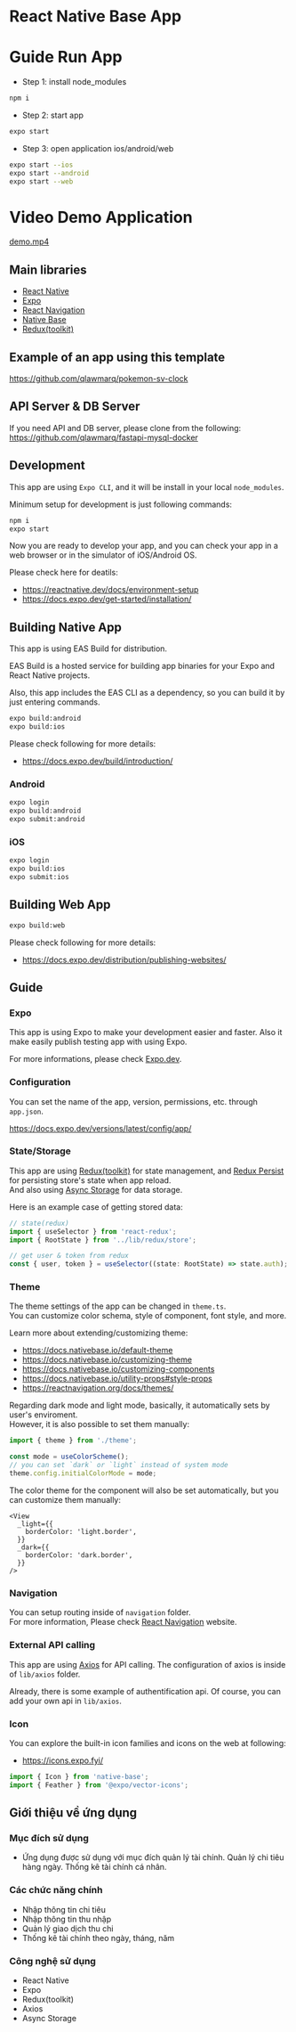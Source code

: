 # React Native Base App

# Guide Run App

- Step 1: install node_modules

```bash
npm i
```

- Step 2: start app

```bash
expo start
```

- Step 3: open application ios/android/web

```bash
expo start --ios
expo start --android
expo start --web
```

# Video Demo Application

[demo.mp4](https://drive.google.com/file/d/1GayzkhuQh-Fku0I8uY7RG28ddp04yBBE/view?usp=sharing)

## Main libraries

- [React Native](https://reactnative.dev/)
- [Expo](https://expo.dev/)
- [React Navigation](https://reactnavigation.org/)
- [Native Base](https://nativebase.io/)
- [Redux(toolkit)](https://redux-toolkit.js.org/)

## Example of an app using this template

https://github.com/qlawmarq/pokemon-sv-clock

## API Server & DB Server

If you need API and DB server, please clone from the following:  
https://github.com/qlawmarq/fastapi-mysql-docker

## Development

This app are using `Expo CLI`, and it will be install in your local `node_modules`.

Minimum setup for development is just following commands:

```bash
npm i
expo start 
```

Now you are ready to develop your app, and you can check your app in a web browser or in the simulator of iOS/Android
OS.

Please check here for deatils:

- https://reactnative.dev/docs/environment-setup
- https://docs.expo.dev/get-started/installation/

## Building Native App

This app is using EAS Build for distribution.

EAS Build is a hosted service for building app binaries for your Expo and React Native projects.

Also, this app includes the EAS CLI as a dependency, so you can build it by just entering commands.

```bash
expo build:android
expo build:ios
```

Please check following for more details:

- https://docs.expo.dev/build/introduction/

### Android

```bash
expo login
expo build:android
expo submit:android
```

### iOS

```bash
expo login
expo build:ios
expo submit:ios
```

## Building Web App

```bash
expo build:web
```

Please check following for more details:

- https://docs.expo.dev/distribution/publishing-websites/

## Guide

### Expo

This app is using Expo to make your development easier and faster.
Also it make easily publish testing app with using Expo.

For more informations, please check [Expo.dev](https://docs.expo.dev/).

### Configuration

You can set the name of the app, version, permissions, etc. through `app.json`.

https://docs.expo.dev/versions/latest/config/app/

### State/Storage

This app are using [Redux(toolkit)](https://redux-toolkit.js.org/) for state management,
and [Redux Persist](https://github.com/rt2zz/redux-persist) for persisting store's state when app reload.  
And also using [Async Storage](https://react-native-async-storage.github.io/async-storage/) for data storage.

Here is an example case of getting stored data:

```ts
// state(redux)
import { useSelector } from 'react-redux';
import { RootState } from '../lib/redux/store';

// get user & token from redux
const { user, token } = useSelector((state: RootState) => state.auth);
```

### Theme

The theme settings of the app can be changed in `theme.ts`.  
You can customize color schema, style of component, font style, and more.

Learn more about extending/customizing theme:

- https://docs.nativebase.io/default-theme
- https://docs.nativebase.io/customizing-theme
- https://docs.nativebase.io/customizing-components
- https://docs.nativebase.io/utility-props#style-props
- https://reactnavigation.org/docs/themes/

Regarding dark mode and light mode, basically, it automatically sets by user's enviroment.  
However, it is also possible to set them manually:

```ts
import { theme } from './theme';

const mode = useColorScheme();
// you can set `dark` or `light` instead of system mode
theme.config.initialColorMode = mode;
```

The color theme for the component will also be set automatically, but you can customize them manually:

```tsx
<View
  _light={{
    borderColor: 'light.border',
  }}
  _dark={{
    borderColor: 'dark.border',
  }}
/>
```

### Navigation

You can setup routing inside of `navigation` folder.  
For more information, Please check [React Navigation](https://reactnavigation.org/) website.

### External API calling

This app are using [Axios](https://axios-http.com/) for API calling.
The configuration of axios is inside of `lib/axios` folder.

Already, there is some example of authentification api.
Of course, you can add your own api in `lib/axios`.

### Icon

You can explore the built-in icon families and icons on the web at following:

- https://icons.expo.fyi/

```ts
import { Icon } from 'native-base';
import { Feather } from '@expo/vector-icons';
```

## Giới thiệu về ứng dụng

### Mục đích sử dụng

- Ứng dụng được sử dụng với mục đích quản lý tài chính. Quản lý chi tiêu hàng ngày. Thống kê tài chính cá nhân.

### Các chức năng chính

- Nhập thông tin chi tiêu
- Nhập thông tin thu nhập
- Quản lý giao dịch thu chi
- Thống kê tài chính theo ngày, tháng, năm

### Công nghệ sử dụng

- React Native
- Expo
- Redux(toolkit)
- Axios
- Async Storage

